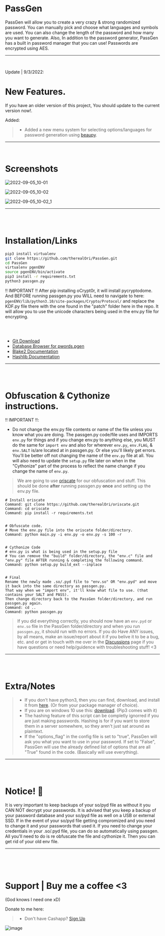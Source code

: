 # PassGen
PassGen will allow you to create a very crazy & strong randomized password.
You can manually pick and choose what languages and symbols are used. You can also change the length of the password and how many you want to generate. Also, In addition to the password generator, PassGen has a built in password manager that you can use! Passwords are encrypted using AES.
__ __

<br />

Update | 9/3/2022:
# New Features.
If you have an older version of this project, You should update to the current version now!.

Added:
> - Added a new menu system for selecting options/languages for password generation using [beaupy](https://github.com/petereon/beaupy).
__ __

<br />

# Screenshots
![2022-09-05_10-01](https://user-images.githubusercontent.com/45724082/188486604-48ffb036-c3c2-45dc-899d-d445943fa7d7.png)

![2022-09-05_10-02](https://user-images.githubusercontent.com/45724082/188486616-0ef3686b-75fe-4508-ad06-6d6c67d2c9a6.png)

![2022-09-05_10-02_1](https://user-images.githubusercontent.com/45724082/188486641-02377cce-763c-4f30-8cf8-9ebf05b20a8d.png)
__ __




<br />
<br />

# Installation/Links

```zsh
pip3 install virtualenv
git clone https://github.com/therealOri/PassGen.git
cd PassGen
virtualenv pgenENV
source pgenENV/bin/activate
pip3 install -r requirements.txt
python3 passgen.py
```

 ‼️ IMPORTANT ‼️
After pip installing oCrypt0r, it will install pycryptodome. And BEFORE running passgen.py you WILL need to navigate to here: `pgenENV/lib/python3.10/site-packages/Crypto/Protocol/` and replace the KDF.py file there with the one found in the "patch" folder here in the repo. It will allow you to use the unicode characters being used in the env.py file for encrypting.

<br />
<br />

- [Git Download](https://git-scm.com/downloads)
- [Database Browser for pwords.pgen](https://sqlitebrowser.org/dl/)
- [Blake2 Documentation](https://www.blake2.net)
- [Hashlib Documentation](https://docs.python.org/3/library/hashlib.html)
__ __

<br />
<br />

# Obfuscation & Cythonize instructions.
‼️ IMPORTANT ‼️: 
- Do not change the env.py file contents or name of the file unless you know what you are doing. The passgen.py code/file uses and IMPORTS `env.py` for things and if you change env.py to anything else, you MUST do the same for `import env` and also for wherever `env.py`, `env.FLAG`, & `env.SALT` is/are located at in passgen.py. Or else you'll likely get errors. You'll be better off not changing the name of the `env.py` file at all. You will also need to update the `setup.py` file later on when in the "Cythonize" part of the process to reflect the name change if you change the name of `env.py`.

> We are going to use [oriscate](https://github.com/therealOri/oriscate) for our obfuscation and stuff. This should be done **after** running passgen.py **once** and setting up the env.py file.
```
# Install oriscate
Command: git clone https://github.com/therealOri/oriscate.git
Command: cd oriscate
Command: pip install -r requirements.txt


# Obfuscate code.
# Move the env.py file into the oriscate folder/directory.
Command: python main.py -i env.py -o env.py -s 100 -r


# Cythonize Code
# env.py is what is being used in the setup.py file
# You can remove the "build" folder/directory, the "env.c" file and "env.py" file AFTER running & completing the following command.
Command: python setup.py build_ext --inplace


# Final
Rename the newly made .so/.pyd file to "env.so" OR "env.pyd" and move it back into the same directory as passgen.py. 
That way when we "import env", it'll know what file to use. (that contains your SALT and PASS).
Then change directory back to the PassGen folder/directory, and run passgen.py again.
Command: cd ..
Command: python passgen.py
```
> If you did everything correctly, you should now have an `env.pyd` or `env.so` file in the PassGen folder/directory and when you run `passgen.py`, it should run with no errors.
> If you do Have ANY issues, by all means, make an issue/report about it if you belive it to be a bug, etc. and or get in touch with me over in the [Discussions](https://github.com/therealOri/PassGen/discussions/10) page if you have questions or need help/guidence with troubleshooting stuff! <3
__ __

<br />
<br />

# Extra/Notes
> - If you don't have python3, then you can find, download, and install it from [here](https://www.python.org/downloads/). (Or from your package manager of choice).
> - If you are on windows 10 use this: [download](https://www.python.org/ftp/python/3.10.5/python-3.10.5-amd64.exe). (Pip3 comes with it)
> - The hashing feature of this script can be completly ignorred if you are just making passwords. Hashing is for if you want to store them in a server somewhere, so they aren't just sat around as plaintext.
> - If the "options_flag" in the config file is set to "true", PassGen will ask you what you want to use in your password. If set to "False", PassGen will use the already defined list of options that are all "True" found in the code. (Basically will use everything).
__ __

<br />
<br />

# Notice! 💢
It is very important to keep backups of your so/pyd file as without it you CAN NOT decrypt your passwords. It is advised that you keep a backup of your password database and your so/pyd file as well on a USB or external SSD. If in the event of your so/pyd file getting compromized and you need to change it and your passwords that used it. If you need to change your credentials in your .so/.pyd file, you can do so automatically using passgen. All you'll need to do is re obfuscate the file and cythonize it. Then you can get rid of your old env file.
__ __


<br />
<br />
<br />

# Support  |  Buy me a coffee <3
(God knows I need one xD)

Donate to me here:
> - Don't have Cashapp? [Sign Up](https://cash.app/app/TKWGCRT)

![image](https://user-images.githubusercontent.com/45724082/158000721-33c00c3e-68bb-4ee3-a2ae-aefa549cfb33.png)
